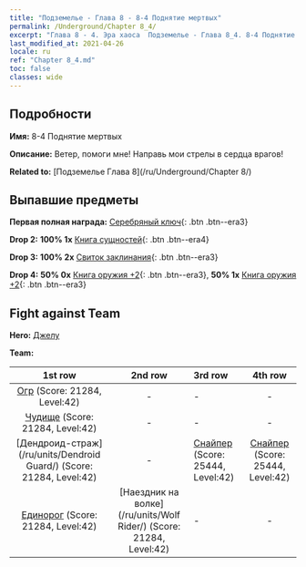 ```yaml
---
title: "Подземелье - Глава 8 - 8-4 Поднятие мертвых"
permalink: /Underground/Chapter 8_4/
excerpt: "Глава 8 - 4. Эра хаоса  Подземелье - Глава 8_4. 8-4 Поднятие мертвых"
last_modified_at: 2021-04-26
locale: ru
ref: "Chapter 8_4.md"
toc: false
classes: wide
---
```


## Подробности

 **Имя:** 8-4 Поднятие мертвых

 **Описание:** Ветер, помоги мне! Направь мои стрелы в сердца врагов!

 **Related to:** [Подземелье Глава 8](/ru/Underground/Chapter 8/)

## Выпавшие предметы

 **Первая полная награда:** [Серебряный ключ](/ItemsRU/con_693/){: .btn .btn--era3}

 **Drop 2:** **100% 1x** [Книга сущностей](/ItemsRU/mat_39/){: .btn .btn--era4}

 **Drop 3:** **100% 2x** [Свиток заклинания](/ItemsRU/con_694/){: .btn .btn--era3}

 **Drop 4:** **50% 0x** [Книга оружия +2](/ItemsRU/mat_32/){: .btn .btn--era3}, **50% 1x** [Книга оружия +2](/ItemsRU/mat_32/){: .btn .btn--era3}


## Fight against Team
 **Hero:** [Джелу](/ru/heroes/Gelu/)

 **Team:**


  | 1st row | 2nd row | 3rd row | 4th row |
  |:----:|:----:|:----|:----:|
  | [Огр](/ru/units/Ogre/) (Score: 21284, Level:42)  | - | - | - |
  | [Чудище](/ru/units/Behemoth/) (Score: 21284, Level:42)  | - | - | - |
  | [Дендроид-страж](/ru/units/Dendroid Guard/) (Score: 21284, Level:42)  | - | [Снайпер](/ru/units/Sharpshooter/) (Score: 25444, Level:42)  | [Снайпер](/ru/units/Sharpshooter/) (Score: 25444, Level:42)  |
  | [Единорог](/ru/units/Unicorn/) (Score: 21284, Level:42)  | [Наездник на волке](/ru/units/Wolf Rider/) (Score: 21284, Level:42)  | - | - |


